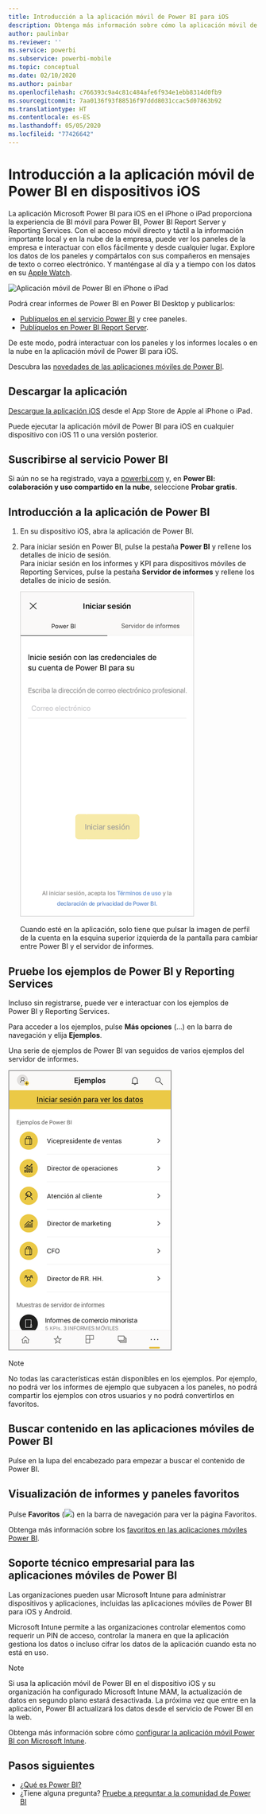```yaml
---
title: Introducción a la aplicación móvil de Power BI para iOS
description: Obtenga más información sobre cómo la aplicación móvil de Microsoft Power BI para iOS le permite llevar Power BI en el bolsillo y le proporciona acceso móvil a información empresarial tanto de forma local como en la nube.
author: paulinbar
ms.reviewer: ''
ms.service: powerbi
ms.subservice: powerbi-mobile
ms.topic: conceptual
ms.date: 02/10/2020
ms.author: painbar
ms.openlocfilehash: c766393c9a4c81c484afe6f934e1ebb8314d0fb9
ms.sourcegitcommit: 7aa0136f93f88516f97ddd8031ccac5d07863b92
ms.translationtype: HT
ms.contentlocale: es-ES
ms.lasthandoff: 05/05/2020
ms.locfileid: "77426642"
---
```

# <a name="get-started-with-the-power-bi-mobile-app-on-ios-devices"></a>Introducción a la aplicación móvil de Power BI en dispositivos iOS
La aplicación Microsoft Power BI para iOS en el iPhone o iPad proporciona la experiencia de BI móvil para Power BI, Power BI Report Server y Reporting Services. Con el acceso móvil directo y táctil a la información importante local y en la nube de la empresa, puede ver los paneles de la empresa e interactuar con ellos fácilmente y desde cualquier lugar. Explore los datos de los paneles y compártalos con sus compañeros en mensajes de texto o correo electrónico. Y manténgase al día y a tiempo con los datos en su [Apple Watch](mobile-apple-watch.md).  

![Aplicación móvil de Power BI en iPhone o iPad](./media/mobile-iphone-app-get-started/pbi_ipad_iphonedevices.png)

Podrá crear informes de Power BI en Power BI Desktop y publicarlos:

* [Publíquelos en el servicio Power BI](../../service-get-started.md) y cree paneles.
* [Publíquelos en Power BI Report Server](../../report-server/quickstart-create-powerbi-report.md).

De este modo, podrá interactuar con los paneles y los informes locales o en la nube en la aplicación móvil de Power BI para iOS.

Descubra las [novedades de las aplicaciones móviles de Power BI](mobile-whats-new-in-the-mobile-apps.md).

## <a name="download-the-app"></a>Descargar la aplicación
[Descargue la aplicación iOS](https://go.microsoft.com/fwlink/?LinkId=522062 "Descarga de la aplicación de iOS") desde el App Store de Apple al iPhone o iPad.

Puede ejecutar la aplicación móvil de Power BI para iOS en cualquier dispositivo con iOS 11 o una versión posterior. 

## <a name="sign-up-for-the-power-bi-service"></a>Suscribirse al servicio Power BI
Si aún no se ha registrado, vaya a [powerbi.com](https://powerbi.microsoft.com/get-started/) y, en **Power BI: colaboración y uso compartido en la nube**, seleccione **Probar gratis**.


## <a name="get-started-with-the-power-bi-app"></a>Introducción a la aplicación de Power BI
1. En su dispositivo iOS, abra la aplicación de Power BI.
2. Para iniciar sesión en Power BI, pulse la pestaña **Power BI** y rellene los detalles de inicio de sesión.  
   Para iniciar sesión en los informes y KPI para dispositivos móviles de Reporting Services, pulse la pestaña **Servidor de informes** y rellene los detalles de inicio de sesión.
   
   ![Inicio de sesión en la aplicación móvil de Power BI](./media/mobile-iphone-app-get-started/power-bi-connect-to-login.png)
   
   Cuando esté en la aplicación, solo tiene que pulsar la imagen de perfil de la cuenta en la esquina superior izquierda de la pantalla para cambiar entre Power BI y el servidor de informes. 

## <a name="try-the-power-bi-and-reporting-services-samples"></a>Pruebe los ejemplos de Power BI y Reporting Services
Incluso sin registrarse, puede ver e interactuar con los ejemplos de Power BI y Reporting Services.

Para acceder a los ejemplos, pulse **Más opciones** (...) en la barra de navegación y elija **Ejemplos**.

Una serie de ejemplos de Power BI van seguidos de varios ejemplos del servidor de informes.

   ![Ejemplos de aplicaciones móviles de Power BI](./media/mobile-iphone-app-get-started/power-bi-iphone-powerbi-samples.png)
   
   > [!NOTE]
   > No todas las características están disponibles en los ejemplos. Por ejemplo, no podrá ver los informes de ejemplo que subyacen a los paneles, no podrá compartir los ejemplos con otros usuarios y no podrá convertirlos en favoritos. 
   > 
   >

## <a name="find-your-content-in-the-power-bi-mobile-apps"></a>Buscar contenido en las aplicaciones móviles de Power BI

Pulse en la lupa del encabezado para empezar a buscar el contenido de Power BI.

## <a name="view-your-favorite-dashboards-and-reports"></a>Visualización de informes y paneles favoritos
Pulse **Favoritos** (![](./media/mobile-iphone-app-get-started/power-bi-mobile-apps-home-favorites-icon.png)) en la barra de navegación para ver la página Favoritos. 

Obtenga más información sobre los [favoritos en las aplicaciones móviles Power BI](mobile-apps-favorites.md).

## <a name="enterprise-support-for-the-power-bi-mobile-apps"></a>Soporte técnico empresarial para las aplicaciones móviles de Power BI
Las organizaciones pueden usar Microsoft Intune para administrar dispositivos y aplicaciones, incluidas las aplicaciones móviles de Power BI para iOS y Android.

Microsoft Intune permite a las organizaciones controlar elementos como requerir un PIN de acceso, controlar la manera en que la aplicación gestiona los datos o incluso cifrar los datos de la aplicación cuando esta no está en uso.

> [!NOTE]
> Si usa la aplicación móvil de Power BI en el dispositivo iOS y su organización ha configurado Microsoft Intune MAM, la actualización de datos en segundo plano estará desactivada. La próxima vez que entre en la aplicación, Power BI actualizará los datos desde el servicio de Power BI en la web.
> 

Obtenga más información sobre cómo [configurar la aplicación móvil Power BI con Microsoft Intune](../../service-admin-mobile-intune.md). 

## <a name="next-steps"></a>Pasos siguientes

* [¿Qué es Power BI?](../../fundamentals/power-bi-overview.md)
* ¿Tiene alguna pregunta? [Pruebe a preguntar a la comunidad de Power BI](https://community.powerbi.com/)


